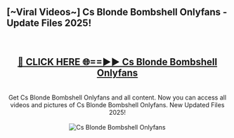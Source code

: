 <h2>[~Viral Videos~] Cs Blonde Bombshell Onlyfans - Update Files 2025!</h2>
<br>
<div align="center">
<h2><a href="https://betterlinks.top/A2PfLJ" rel="nofollow">🔴 CLICK HERE 🌐==►► Cs Blonde Bombshell Onlyfans</a></h2>
<br>
Get Cs Blonde Bombshell Onlyfans and all content. Now you can access all videos and pictures of Cs Blonde Bombshell Onlyfans. New Updated Files 2025!
<br>
<br>
<a href="https://betterlinks.top/A2PfLJ" rel="nofollow" data-target="animated-image.originalLink"><img src="https://i.ibb.co.com/WyWwxjT/player-gif2.gif" alt="Cs Blonde Bombshell Onlyfans" style="max-width: 100%; display: inline-block;" data-target="animated-image.originalImage"></a>
</div>
<br>
